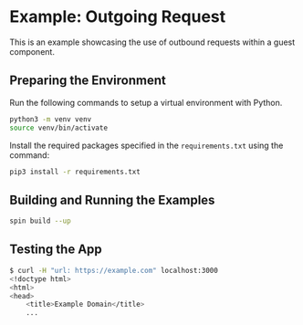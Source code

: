 # Example: Outgoing Request

This is an example showcasing the use of outbound requests within a guest component. 

## Preparing the Environment

Run the following commands to setup a virtual environment with Python.

```bash
python3 -m venv venv
source venv/bin/activate
```

Install the required packages specified in the `requirements.txt` using the command:

```bash
pip3 install -r requirements.txt
```

## Building and Running the Examples

```bash
spin build --up
```

## Testing the App

```bash
$ curl -H "url: https://example.com" localhost:3000
<!doctype html>
<html>
<head>
    <title>Example Domain</title>
    ...
```